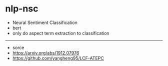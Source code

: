 # nlp-nsc

- Neural Sentiment Classification
- bert
- only do aspect term extraction to classification
---
- sorce
 - https://arxiv.org/abs/1912.07976
 - https://github.com/yangheng95/LCF-ATEPC
